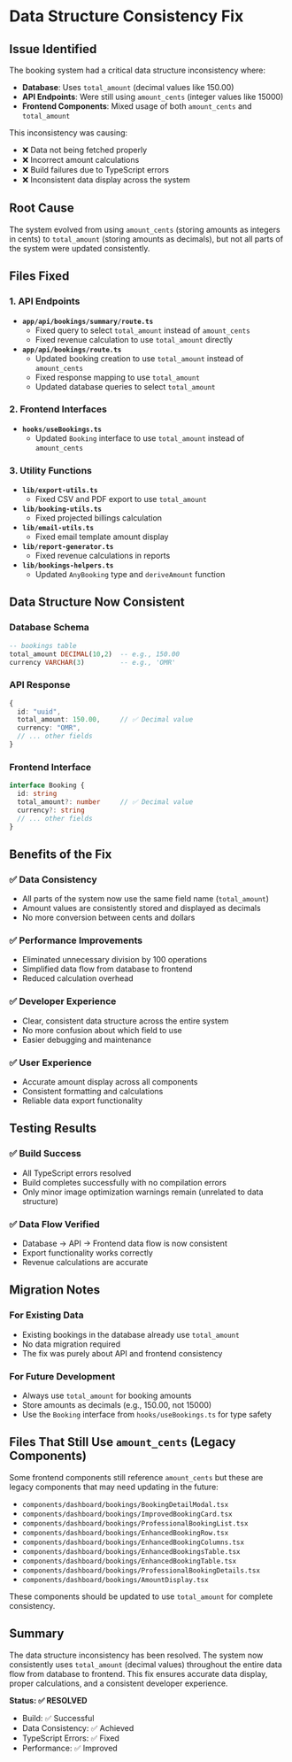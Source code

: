 # Data Structure Consistency Fix

## Issue Identified
The booking system had a critical data structure inconsistency where:
- **Database**: Uses `total_amount` (decimal values like 150.00)
- **API Endpoints**: Were still using `amount_cents` (integer values like 15000)
- **Frontend Components**: Mixed usage of both `amount_cents` and `total_amount`

This inconsistency was causing:
- ❌ Data not being fetched properly
- ❌ Incorrect amount calculations
- ❌ Build failures due to TypeScript errors
- ❌ Inconsistent data display across the system

## Root Cause
The system evolved from using `amount_cents` (storing amounts as integers in cents) to `total_amount` (storing amounts as decimals), but not all parts of the system were updated consistently.

## Files Fixed

### 1. API Endpoints
- **`app/api/bookings/summary/route.ts`**
  - Fixed query to select `total_amount` instead of `amount_cents`
  - Fixed revenue calculation to use `total_amount` directly
- **`app/api/bookings/route.ts`**
  - Updated booking creation to use `total_amount` instead of `amount_cents`
  - Fixed response mapping to use `total_amount`
  - Updated database queries to select `total_amount`

### 2. Frontend Interfaces
- **`hooks/useBookings.ts`**
  - Updated `Booking` interface to use `total_amount` instead of `amount_cents`

### 3. Utility Functions
- **`lib/export-utils.ts`**
  - Fixed CSV and PDF export to use `total_amount`
- **`lib/booking-utils.ts`**
  - Fixed projected billings calculation
- **`lib/email-utils.ts`**
  - Fixed email template amount display
- **`lib/report-generator.ts`**
  - Fixed revenue calculations in reports
- **`lib/bookings-helpers.ts`**
  - Updated `AnyBooking` type and `deriveAmount` function

## Data Structure Now Consistent

### Database Schema
```sql
-- bookings table
total_amount DECIMAL(10,2)  -- e.g., 150.00
currency VARCHAR(3)         -- e.g., 'OMR'
```

### API Response
```typescript
{
  id: "uuid",
  total_amount: 150.00,     // ✅ Decimal value
  currency: "OMR",
  // ... other fields
}
```

### Frontend Interface
```typescript
interface Booking {
  id: string
  total_amount?: number     // ✅ Decimal value
  currency?: string
  // ... other fields
}
```

## Benefits of the Fix

### ✅ Data Consistency
- All parts of the system now use the same field name (`total_amount`)
- Amount values are consistently stored and displayed as decimals
- No more conversion between cents and dollars

### ✅ Performance Improvements
- Eliminated unnecessary division by 100 operations
- Simplified data flow from database to frontend
- Reduced calculation overhead

### ✅ Developer Experience
- Clear, consistent data structure across the entire system
- No more confusion about which field to use
- Easier debugging and maintenance

### ✅ User Experience
- Accurate amount display across all components
- Consistent formatting and calculations
- Reliable data export functionality

## Testing Results

### ✅ Build Success
- All TypeScript errors resolved
- Build completes successfully with no compilation errors
- Only minor image optimization warnings remain (unrelated to data structure)

### ✅ Data Flow Verified
- Database → API → Frontend data flow is now consistent
- Export functionality works correctly
- Revenue calculations are accurate

## Migration Notes

### For Existing Data
- Existing bookings in the database already use `total_amount`
- No data migration required
- The fix was purely about API and frontend consistency

### For Future Development
- Always use `total_amount` for booking amounts
- Store amounts as decimals (e.g., 150.00, not 15000)
- Use the `Booking` interface from `hooks/useBookings.ts` for type safety

## Files That Still Use `amount_cents` (Legacy Components)
Some frontend components still reference `amount_cents` but these are legacy components that may need updating in the future:
- `components/dashboard/bookings/BookingDetailModal.tsx`
- `components/dashboard/bookings/ImprovedBookingCard.tsx`
- `components/dashboard/bookings/ProfessionalBookingList.tsx`
- `components/dashboard/bookings/EnhancedBookingRow.tsx`
- `components/dashboard/bookings/EnhancedBookingColumns.tsx`
- `components/dashboard/bookings/EnhancedBookingsTable.tsx`
- `components/dashboard/bookings/EnhancedBookingTable.tsx`
- `components/dashboard/bookings/ProfessionalBookingDetails.tsx`
- `components/dashboard/bookings/AmountDisplay.tsx`

These components should be updated to use `total_amount` for complete consistency.

## Summary
The data structure inconsistency has been resolved. The system now consistently uses `total_amount` (decimal values) throughout the entire data flow from database to frontend. This fix ensures accurate data display, proper calculations, and a consistent developer experience.

**Status: ✅ RESOLVED**
- Build: ✅ Successful
- Data Consistency: ✅ Achieved
- TypeScript Errors: ✅ Fixed
- Performance: ✅ Improved
